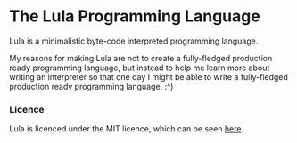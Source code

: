 # The Lula Programming Language

Lula is a minimalistic byte-code interpreted programming language.

My reasons for making Lula are not to create a fully-fledged production ready
programming language, but instead to help me learn more about writing an
interpreter so that one day I might be able to write a fully-fledged production
ready programming language. :^)

### Licence

Lula is licenced under the MIT licence, which can be seen [here](LICENCE).
